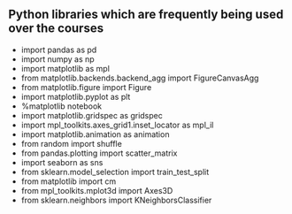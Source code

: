 ##  Python libraries which are frequently being used over the courses

* import pandas as pd
* import numpy as np
* import matplotlib as mpl
* from matplotlib.backends.backend_agg import FigureCanvasAgg
* from matplotlib.figure import Figure
* import matplotlib.pyplot as plt
* %matplotlib notebook
* import matplotlib.gridspec as gridspec
* import mpl_toolkits.axes_grid1.inset_locator as mpl_il
* import matplotlib.animation as animation
* from random import shuffle
* from pandas.plotting import scatter_matrix
* import seaborn as sns
* from sklearn.model_selection import train_test_split
* from matplotlib import cm
* from mpl_toolkits.mplot3d import Axes3D
* from sklearn.neighbors import KNeighborsClassifier
